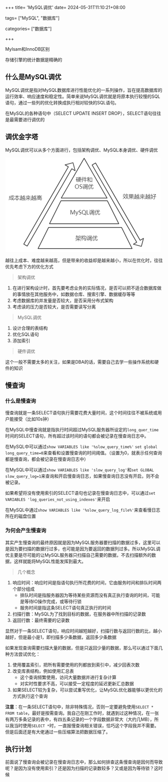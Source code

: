 +++
title=  'MySQL调优'
date= 2024-05-31T11:10:21+08:00

tags= ["MySQL", "数据库"]

categories= ["数据库"]

+++

MyIsam和InnoDB区别

存储引擎的统计数据是精确的

## 什么是MySQL调优

MySQL调优是指对MySQL数据库进行性能优化的一系列操作，旨在提高数据库的运行效率、响应速度和稳定性。简单来说MySQL调优就是将原本执行较慢的SQL语句，通过一些列的优化转换成执行相对较快的SQL语句。

在MySQL的各种语句中（SELECT UPDATE INSERT DROP），SELECT语句往往是最需要进行调优的

## 调优金字塔

MySQL调优可以从多个方面进行，包括架构调优、MySQL本身调优、硬件调优

![image.png](https://raw.githubusercontent.com/EscapeBearSecond/BlogPic/main/img/202405311752555.png)

越往上成本、难度越来越高，但是带来的收益却是越来越小，所以在优化时，往往优先考虑下方的优化方式

> 架构调优

1. 在进行架构设计时，首先要考虑业务的实际情况，是否可以把不适合数据库做的事情放在其他服务中，如数据仓库、搜索引擎、数据缓存等等
2. 考虑数据库的并发量是否较大，是否采用分布式架构
3. 考虑读的压力是否较大，是否需要读写分离

> MySQL调优

1. 设计合理的表结构
2. 优化SQL语句
3. 添加索引

> 硬件调优

这个一般不需要太多的关注，如果是DBA的话，需要自己去学一些操作系统和硬件的知识

## 慢查询

### 什么是慢查询

慢查询就是一条SELECT语句执行需要花费大量时间，这个时间往往不被系统或用户能接受（比如10s钟）

在MySQL中慢查询就是指执行时间超过MySQL服务器所设定的`long_quer_time`时间的SELECT语句，所有超过该时间的语句都会被记录在慢查询日志中。

在MySQL中可以通过`show VARIABLES like '%slow_query_time%'` `set global long_query_time=0`来查看和设置慢查询的时间阈值。（设置为0，就表示任何查询都是慢查询，都会被记录在慢查询日志中）

在MySQL中可以通过`show VARIABLES like 'slow_query_log'`和`set GLOBAL slow_query_log=1`来查询和开启慢查询日志，如果慢查询日志没有开启，则不会被记录。

如果希望将没有使用索引的SELECT语句也记录在慢查询日志中，可以通过`set VARIABLES 'log_queries_not_using_indexes'`来开启

在MySQL中通过`show VARIABLES like '%slow_query_log_file%'`来查看慢日志所在的磁盘位置

### 为何会产生慢查询

其实产生慢查询的最终原因就是因为MySQL服务器要扫描的数据过多，这里可以是因为要扫描的数据行过多，也可能是因为要返回的数据列过多。所以MySQL调优主要是尽可能的让MySQL服务器只扫描自己需要的数据，不去扫描额外的数据，这样就能将MySQL性能发挥到最大。

> 几个概念

1. 响应时间：响应时间是指语句执行所花费的时间，它由服务时间和排队时间两个部分组成
   - 排队时间是指服务器因为等待某些资源而没有真正执行查询的时间，可能是等待IO操作完成，或等待行锁
   - 服务时间是指这条SELECT语句真正执行的时间
2. 扫描行数：MySQL为了找到目标的数据，在服务器中所扫描的记录数
3. 返回行数：最终需要的记录数

显然对于一条SELECT语句，响应时间越短越好，扫描行数与返回行数的比，越小越好，但是最小是1，即扫描多少条数据，返回多少条数据

如果发现查询需要扫描大量的数据，但是只返回少量的数据，那么可以通过下面几种方法尝试优化：

1. 使用覆盖索引，把所有需要使用的列都放到索引中，减少回表次数
2. 改变库表结构，例如使用汇总表
   - 这个查询频繁使用，访问大量数据并进行复杂计算
   - 对实时性要求不高，可以接受一定程度的延迟更新汇总数据
3. 如果SELECT较为复杂，可以尝试重写优化，让MySQL优化器能够以更优化的方式执行这个查询

**注意**：在一条SELECT语句中，除非特殊情况，否则一定要避免使用`SELECT * FROM table`，最好是按需查询。我自己在刚工作时，就遇到过这种情况，在一张有两万多条记录的表中，有四五条记录的一个字段数据非常大（大约几MB），所以我当时使用`SELECT *`时，一直报慢查询相关错误，恰巧这个字段我并不需要。但是后面还是有大佬通过一些压缩算法把数据压缩了。

## 执行计划

前面说了慢查询会被记录在慢查询日志中，那么如何排查这条慢查询是因何而导致呢？是因为没有使用索引？还是因为扫描的记录数较多？又或是因为等待锁？这时候